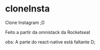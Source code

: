 # cloneInsta
Clone Instagram ;D

Feito a partir da omnistack da Rocketseat

obs: A parte do react-native está faltante D;
